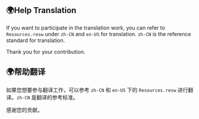 ## 🌍Help Translation

If you want to participate in the translation work, you can refer to `Resources.resw` under `zh-CN` and `en-US` for translation. `zh-CN` is the reference standard for translation.

Thank you for your contribution.

## 🌍帮助翻译

如果您想要参与翻译工作，可以参考 `zh-CN` 和 `en-US` 下的 `Resources.resw` 进行翻译。`zh-CN` 是翻译的参考标准。

感谢您的贡献。